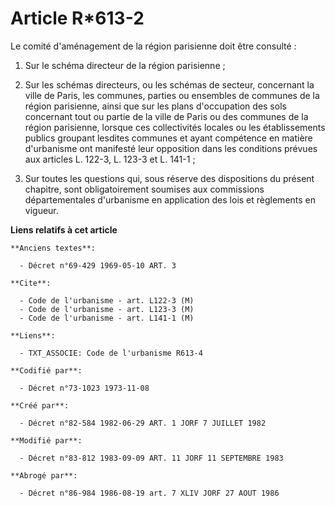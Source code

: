 # Article R*613-2

Le comité d'aménagement de la région parisienne doit être consulté :

1. Sur le schéma directeur de la région parisienne ;

2. Sur les schémas directeurs,  ou les schémas de secteur, concernant la ville de Paris, les communes, parties ou ensembles
de communes de la région parisienne, ainsi que sur les plans d'occupation des sols concernant tout ou partie de la ville de
Paris ou des communes de la région parisienne, lorsque ces collectivités locales ou les établissements publics groupant
lesdites communes et ayant compétence en matière d'urbanisme ont manifesté leur opposition dans les conditions prévues aux
articles L. 122-3, L. 123-3 et L. 141-1 ;

3. Sur toutes les questions qui, sous réserve des dispositions du présent chapitre, sont obligatoirement soumises aux
commissions départementales d'urbanisme en application des lois et règlements en vigueur.

**Liens relatifs à cet article**

	**Anciens textes**:

	  - Décret n°69-429 1969-05-10 ART. 3

	**Cite**:

	  - Code de l'urbanisme - art. L122-3 (M)
	  - Code de l'urbanisme - art. L123-3 (M)
	  - Code de l'urbanisme - art. L141-1 (M)

	**Liens**:

	  - TXT_ASSOCIE: Code de l'urbanisme R613-4

	**Codifié par**:

	  - Décret n°73-1023 1973-11-08

	**Créé par**:

	  - Décret n°82-584 1982-06-29 ART. 1 JORF 7 JUILLET 1982

	**Modifié par**:

	  - Décret n°83-812 1983-09-09 ART. 11 JORF 11 SEPTEMBRE 1983

	**Abrogé par**:

	  - Décret n°86-984 1986-08-19 art. 7 XLIV JORF 27 AOUT 1986
